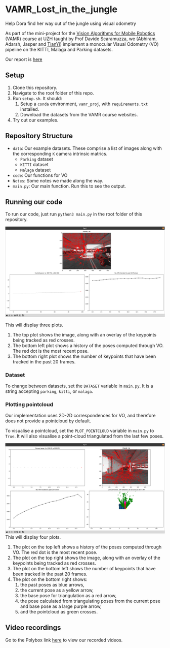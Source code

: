 # VAMR_Lost_in_the_jungle

Help Dora find her way out of the jungle using visual odometry

As part of the mini-project for the [Vision Algorithms for Mobile Robotics](https://rpg.ifi.uzh.ch/teaching.html) (VAMR) course at UZH taught by Prof Davide Scaramuzza, we (Abhiram, Adarsh, Jasper and [TianYi](https://github.com/tianyilim)) implement a monocular Visual Odometry (VO) pipeline on the KITTI, Malaga and Parking datasets.

Our report is [here](Visual_Odometry_Pipeline_Report.pdf)

## Setup
1. Clone this repository.
2. Navigate to the root folder of this repo.
3. Run `setup.sh`. It should:
   1. Setup a `conda` environment, `vamr_proj`, with `requirements.txt` installed.
   2. Download the datasets from the VAMR course websites.
4. Try out our examples.

## Repository Structure
- `data`: Our example datasets. These comprise a list of images along with the corresponding `K` camera intrinsic matrics.
  - `Parking` dataset
  - `KITTI` dataset
  - `Malaga` dataset
- `code`: Our functions for VO
- `Notes`: Some notes we made along the way.
- `main.py`: Our main function. Run this to see the output.

## Running our code
To run our code, just run `python3 main.py` in the root folder of this repository.

![Viz](Notes/Code%20Illus.png)

This will display three plots.
1. The top plot shows the image, along with an overlay of the keypoints being tracked as red crosses.
2. The bottom left plot shows a history of the poses computed through VO. The red dot is the most recent pose.
3. The bottom right plot shows the number of keypoints that have been tracked in the past 20 frames.

### Dataset
To change between datasets, set the `DATASET` variable in `main.py`. It is a string accepting `parking`, `kitti`, or `malaga`.

### Plotting pointcloud
Our implementation uses 2D-2D correspondences for VO, and therefore does not provide a pointcloud by default.

To visualise a pointcloud, set the `PLOT_POINTCLOUD` variable in `main.py` to `True`. It will also visualise a point-cloud triangulated from the last few poses.

![Pcl Viz](Notes/Pointcloud%20Illus.png)
This will display four plots.
1. The plot on the top left shows a history of the poses computed through VO. The red dot is the most recent pose.
2. The plot on the top right shows the image, along with an overlay of the keypoints being tracked as red crosses.
3. The plot on the bottom left shows the number of keypoints that have been tracked in the past 20 frames.
4. The plot on the bottom right shows: 
   1. the past poses as blue arrows,
   2. the current pose as a yellow arrow,
   3. the base pose for triangulation as a red arrow,
   4. the pose calculated from triangulating poses from the current pose and base pose as a large purple arrow,
   5. and the pointcloud as green crosses.

## Video recordings
Go to the Polybox link [here](https://polybox.ethz.ch/index.php/s/089LXzUeORKMswT) to view our recorded videos.

